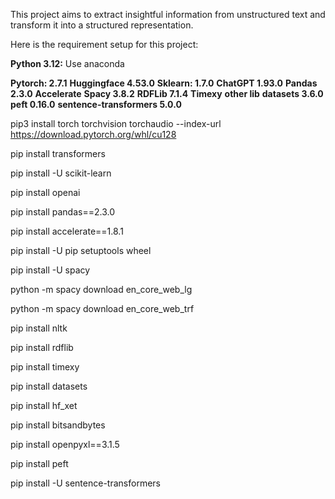 This project aims to extract insightful information from unstructured text and transform it into a structured representation.

Here is the requirement setup for this project:

**Python 3.12:**
Use anaconda 

**Pytorch: 2.7.1** 
**Huggingface 4.53.0**
**Sklearn: 1.7.0**
**ChatGPT 1.93.0** 
**Pandas 2.3.0**
**Accelerate**
**Spacy 3.8.2**
**RDFLib 7.1.4**
**Timexy**
**other lib**
**datasets 3.6.0**
**peft 0.16.0**
**sentence-transformers 5.0.0**

pip3 install torch torchvision torchaudio --index-url https://download.pytorch.org/whl/cu128

pip install transformers

pip install -U scikit-learn

pip install openai

pip install pandas==2.3.0

pip install accelerate==1.8.1

pip install -U pip setuptools wheel

pip install -U spacy

python -m spacy download en_core_web_lg

python -m spacy download en_core_web_trf

pip install nltk

pip install rdflib

pip install timexy

pip install datasets

pip install hf_xet

pip install bitsandbytes

pip install openpyxl==3.1.5

pip install peft

pip install -U sentence-transformers
